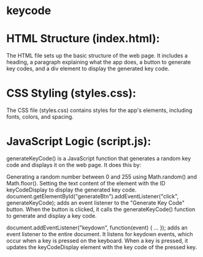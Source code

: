 # keycode
# HTML Structure (index.html):
The HTML file sets up the basic structure of the web page.
It includes a heading, a paragraph explaining what the app does, a button to generate key codes, and a div element to display the generated key code.

# CSS Styling (styles.css):
The CSS file (styles.css) contains styles for the app's elements, including fonts, colors, and spacing.

#  JavaScript Logic (script.js):
generateKeyCode() is a JavaScript function that generates a random key code and displays it on the web page. It does this by:

Generating a random number between 0 and 255 using Math.random() and Math.floor().
Setting the text content of the element with the ID keyCodeDisplay to display the generated key code.
document.getElementById("generateBtn").addEventListener("click", generateKeyCode); adds an event listener to the "Generate Key Code" button. When the button is clicked, it calls the generateKeyCode() function to generate and display a key code.

document.addEventListener("keydown", function(event) { ... }); adds an event listener to the entire document. It listens for keydown events, which occur when a key is pressed on the keyboard. When a key is pressed, it updates the keyCodeDisplay element with the key code of the pressed key.


